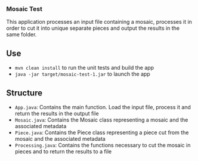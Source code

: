 ### Mosaic Test
This application processes an input file containing a mosaic, processes it in order to cut it into unique separate pieces and output the results in the same folder.

## Use
* `mvn clean install` to run the unit tests and build the app
* `java -jar target/mosaic-test-1.jar` to launch the app

## Structure
* `App.java`: Contains the main function. Load the input file, process it and return the results in the output file
* `Mosaic.java`: Contains the Mosaic class representing a mosaic and the associated metadata
* `Piece.java`: Contains the Piece class representing a piece cut from the mosaic and the associated metadata
* `Processing.java`: Contains the functions necessary to cut the mosaic in pieces and to return the results to a file